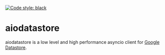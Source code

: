 [![Code style: black](https://img.shields.io/badge/code%20style-black-000000.svg)](https://github.com/psf/black)

# aiodatastore

aiodatastore is a low level and high performance asyncio client for [Google Datastore](https://cloud.google.com/datastore).
